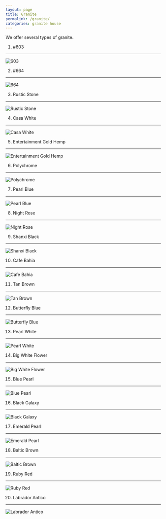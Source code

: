 ```yaml
---
layout: page
title: Granite
permalink: /granite/
categories: granite house
---
```


We offer several types of granite.

1. \#603
---
![603](/images/603.jpg)

2. \#664
---
![664](/images/664.jpg)

3. Rustic Stone
------------
![Rustic Stone](/images/rustic_stone.jpg)

4. Casa White
----------
![Casa White](/images/case_white.jpg)

5. Entertainment Gold Hemp
-----------------------
![Entertainment Gold Hemp](/images/gold_hemp.jpg)

6. Polychrome
----------
![Polychrome](/images/polychrome.jpg)

7. Pearl Blue
----------
![Pearl Blue](/images/pearl_blue.jpg)

8. Night Rose
----------
![Night Rose](/images/night_rose.jpg)

9. Shanxi Black
------------
![Shanxi Black](/images/shanxi_black.jpg)

10. Cafe Bahia
----------
![Cafe Bahia](/images/cafe_bahia.jpg)

11. Tan Brown
---------
![Tan Brown](/images/tan_brown.jpg)

12. Butterfly Blue
--------------
![Butterfly Blue](/images/butterfly_blue.jpg)

13. Pearl White
-----------
![Pearl White](/images/pearl_white.jpg)

14. Big White Flower
----------------
![Big White Flower](/images/big_white_flower.jpg)

15. Blue Pearl
----------
![Blue Pearl](/images/blue_pearl.jpg)

16. Black Galaxy
------------
![Black Galaxy](/images/black_galaxy.jpg)

17. Emerald Pearl
-------------
![Emerald Pearl](/images/emerald_pearl.jpg)

18. Baltic Brown
------------
![Baltic Brown](/images/baltic_brown.jpg)

19. Ruby Red
-------
![Ruby Red](/images/ruby_red.jpg)

20. Labrador Antico
---------------
![Labrador Antico](/images/labrador_antico.jpg)
